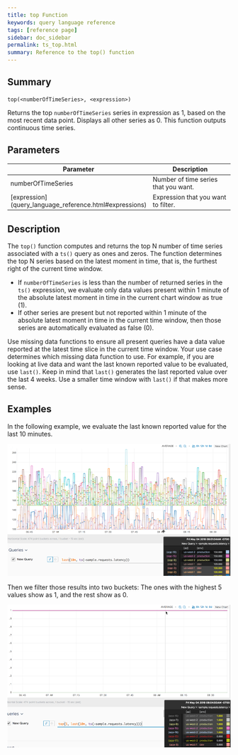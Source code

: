 ```yaml
---
title: top Function
keywords: query language reference
tags: [reference page]
sidebar: doc_sidebar
permalink: ts_top.html
summary: Reference to the top() function
---
```

## Summary
```
top(<numberOfTimeSeries>, <expression>)
```
Returns the top `numberOfTimeSeries` series in expression as 1, based on the most recent data point. Displays all other series as 0. This function outputs continuous time series.

## Parameters
<table>
<tbody>
<thead>
<tr><th width="20%">Parameter</th><th width="80%">Description</th></tr>
</thead>
<tr>
<td>numberOfTimeSeries</td>
<td>Number of time series that you want.  </td></tr>
<tr>
<td markdown="span"> [expression](query_language_reference.html#expressions)</td>
<td>Expression that you want to filter.</td>
</tr>
</tbody>
</table>

## Description

The `top()` function computes and returns the top N number of time series associated with a `ts()` query as ones and zeros. The function determines the top N series based on the latest moment in time, that is, the furthest right of the current time window.
* If `numberOfTimeSeries` is less than the number of returned series in the `ts()` expression, we evaluate only data values present within 1 minute of the absolute latest moment in time in the current chart window as true (1).
* If other series are present but not reported within 1 minute of the absolute latest moment in time in the current time window, then those series are automatically evaluated as false (0).

Use missing data functions to ensure all present queries have a data value reported at the latest time slice in the current time window. Your use case determines which missing data function to use. For example, if you are looking at live data and want the last known reported value to be evaluated, use `last()`. Keep in mind that `last()` generates the last reported value over the last 4 weeks. Use a smaller time window with `last()` if that makes more sense.

## Examples

In the following example, we evaluate the last known reported value for the last 10 minutes.

![filter base](images/ts_filter_base.png)

Then we filter those results into two buckets: The ones with the highest 5 values show as 1, and the rest show as 0.

![top example](images/ts_top.png)
